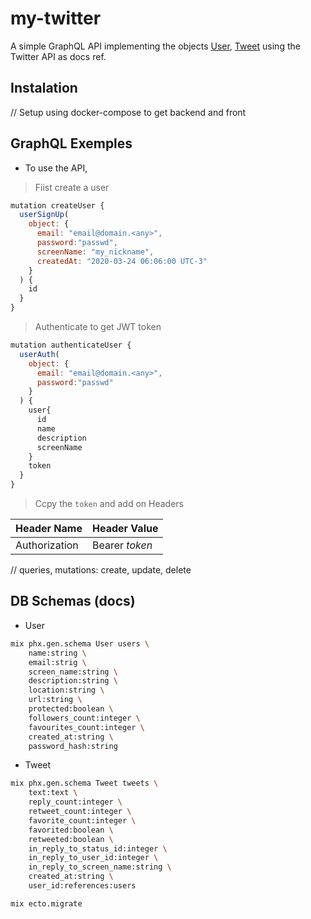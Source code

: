 # my-twitter
A simple GraphQL API implementing the objects
[User](https://developer.twitter.com/en/docs/tweets/data-dictionary/overview/user-object), 
[Tweet](https://developer.twitter.com/en/docs/tweets/data-dictionary/overview/tweet-object) using the Twitter API as docs ref.

## Instalation
// Setup using docker-compose to get backend and front

## GraphQL Exemples

- To use the API,
> Fiist create a user
```javascript
mutation createUser {
  userSignUp(
    object: {
      email: "email@domain.<any>",
      password:"passwd",
      screenName: "my_nickname",
      createdAt: "2020-03-24 06:06:00 UTC-3"
    }
  ) {
    id
  }
}
```

> Authenticate to get JWT token
```javascript
mutation authenticateUser {
  userAuth(
    object: {
      email: "email@domain.<any>",
      password:"passwd"
    }
  ) {
    user{
      id
      name
      description
      screenName
    }
    token
  }
}
```

> Ccpy the `token` and add on Headers

__Header Name__     |   __Header Value__
--------------------|----------------------
Authorization       |   Bearer *token*


// queries, mutations: create, update, delete

## DB Schemas (docs)

- User

```bash
mix phx.gen.schema User users \
    name:string \
    email:strig \
    screen_name:string \
    description:string \
    location:string \
    url:string \
    protected:boolean \
    followers_count:integer \
    favourites_count:integer \
    created_at:string \
    password_hash:string
```

- Tweet

```bash
mix phx.gen.schema Tweet tweets \
    text:text \
    reply_count:integer \
    retweet_count:integer \
    favorite_count:integer \
    favorited:boolean \
    retweeted:boolean \
    in_reply_to_status_id:integer \
    in_reply_to_user_id:integer \
    in_reply_to_screen_name:string \
    created_at:string \
    user_id:references:users
```

```bash
mix ecto.migrate
```